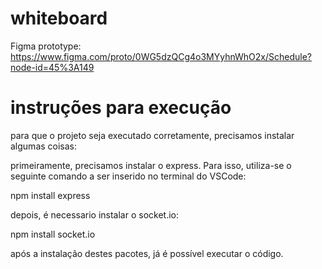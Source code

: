 # whiteboard

Figma prototype: https://www.figma.com/proto/0WG5dzQCg4o3MYyhnWhO2x/Schedule?node-id=45%3A149

# instruções para execução

para que o projeto seja executado corretamente, precisamos instalar algumas coisas:

primeiramente, precisamos instalar o express. Para isso, utiliza-se o seguinte comando a ser inserido no terminal do VSCode:

npm install express

depois, é necessario instalar o socket.io:

npm install socket.io

após a instalação destes pacotes, já é possível executar o código.